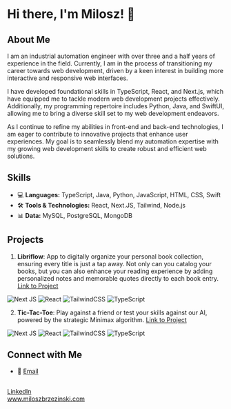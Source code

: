 # Hi there, I'm Milosz! 👋

## About Me
 <p> I am an industrial automation engineer with over three and a half years of experience in the field. Currently, I am in the process of transitioning my career towards web development, driven by a keen interest in building more interactive and responsive web interfaces. </p>
 <p> I have developed foundational skills in TypeScript, React, and Next.js, which have equipped me to tackle modern web development projects effectively. Additionally, my programming repertoire includes Python, Java, and SwiftUI, allowing me to bring a diverse skill set to my web development endeavors. </p>
<p>  As I continue to refine my abilities in front-end and back-end technologies, I am eager to contribute to innovative projects that enhance user experiences. My goal is to seamlessly blend my automation expertise with my growing web development skills to create robust and efficient web solutions.</p>

## Skills
- 💻 **Languages:** TypeScript, Java, Python, JavaScript, HTML, CSS, Swift
- 🛠️ **Tools & Technologies:** React, Next.JS, Tailwind, Node.js
- 📊 **Data:** MySQL, PostgreSQL, MongoDB

## Projects
1. **Libriflow**: App to digitally organize your personal book collection, ensuring every title is just a tap away. Not only can you catalog your books, but you can also enhance your reading experience by adding personalized notes and memorable quotes directly to each book entry. [Link to Project](https://github.com/miloszbrzezinski/libriflow) <br/>

![Next JS](https://img.shields.io/badge/Next-black?style=for-the-badge&logo=next.js&logoColor=white)
![React](https://img.shields.io/badge/react-%2320232a.svg?style=for-the-badge&logo=react&logoColor=%2361DAFB)
![TailwindCSS](https://img.shields.io/badge/tailwindcss-%2338B2AC.svg?style=for-the-badge&logo=tailwind-css&logoColor=white)
![TypeScript](https://img.shields.io/badge/typescript-%23007ACC.svg?style=for-the-badge&logo=typescript&logoColor=white)


2. **Tic-Tac-Toe**: Play against a friend or test your skills against our AI, powered by the strategic Minimax algorithm. [Link to Project](https://github.com/miloszbrzezinski/tic-tac-toe) <br/>

![Next JS](https://img.shields.io/badge/Next-black?style=for-the-badge&logo=next.js&logoColor=white)
![React](https://img.shields.io/badge/react-%2320232a.svg?style=for-the-badge&logo=react&logoColor=%2361DAFB)
![TailwindCSS](https://img.shields.io/badge/tailwindcss-%2338B2AC.svg?style=for-the-badge&logo=tailwind-css&logoColor=white)
![TypeScript](https://img.shields.io/badge/typescript-%23007ACC.svg?style=for-the-badge&logo=typescript&logoColor=white)


## Connect with Me
- 📧 [Email](mailto:milosz.brzezinski@icloud.com)


##
[LinkedIn](https://www.linkedin.com/in/miłosz-brzeziński-85b896185) </br>
www.miloszbrzezinski.com




